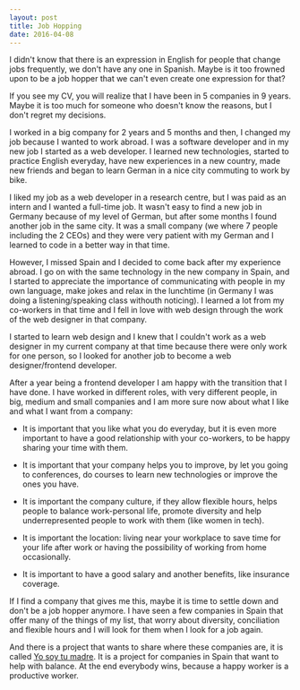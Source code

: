 ```yaml
---
layout: post
title: Job Hopping
date: 2016-04-08
---
```


I didn't know that there is an expression in English for people that change jobs frequently, we don't have any one in Spanish. Maybe is it too frowned upon to be a job hopper that we can't even create one expression for that?  

If you see my CV, you will realize that I have been in 5 companies in 9 years. Maybe it is too much for someone who doesn't know the reasons, but I don't regret my decisions. 

I worked in a big company for 2 years and 5 months and then, I changed my job because I wanted to work abroad. I was a software developer and in my new job I started as a web developer. I learned new technologies, started to practice English everyday, have new experiences in a new country, made new friends and began to learn German in a nice city commuting to work by bike. 

I liked my job as a web developer in a research centre, but I was paid as an intern and I wanted a full-time job. It wasn't easy to find a new job in Germany because of my level of German, but after some months I found another job in the same city. It was a small company (we where 7 people including the 2 CEOs) and they were very patient with my German and I learned to code in a better way in that time.

However, I missed Spain and I decided to come back after my experience abroad. I go on with the same technology in the new company in Spain, and I started to appreciate the importance of communicating with people in my own language, make jokes and relax in the lunchtime (in Germany I was doing a listening/speaking class withouth noticing). I learned a lot from my co-workers in that time and I fell in love with web design through the work of the web designer in that company.

I started to learn web design and I knew that I couldn't work as a web designer in my current company at that time because there were only work for one person, so I looked for another job to become a web designer/frontend developer.

After a year being a frontend developer I am happy with the transition that I have done. I have worked in different roles, with very different people, in big, medium and small companies and I am more sure now about what I like and what I want from a company:

- It is important that you like what you do everyday, but it is even more important to have a good relationship with your co-workers, to be happy sharing your time with them. 

- It is important that your company helps you to improve, by let you going to conferences, do courses to learn new technologies or improve the ones you have.  

- It is important the company culture, if they allow flexible hours, helps people to balance work-personal life, promote diversity and help underrepresented people to work with them (like women in tech).

- It is important the location: living near your workplace to save time for your life after work or having the possibility of working from home occasionally. 

- It is important to have a good salary and another benefits, like insurance coverage.


If I find a company that gives me this, maybe it is time to settle down and don't be a job hopper anymore. I have seen a few companies in Spain that offer many of the things of my list, that worry about diversity, conciliation and flexible hours and I will look for them when I look for a job again. 

And there is a project that wants to share where these companies are, it is called <a href="http://www.yosoytumadre.com" alt="I am your mother" title="I am your mother">Yo soy tu madre</a>. It is a project for companies in Spain that want to help with balance. At the end everybody wins, because a happy worker is a productive worker. 

